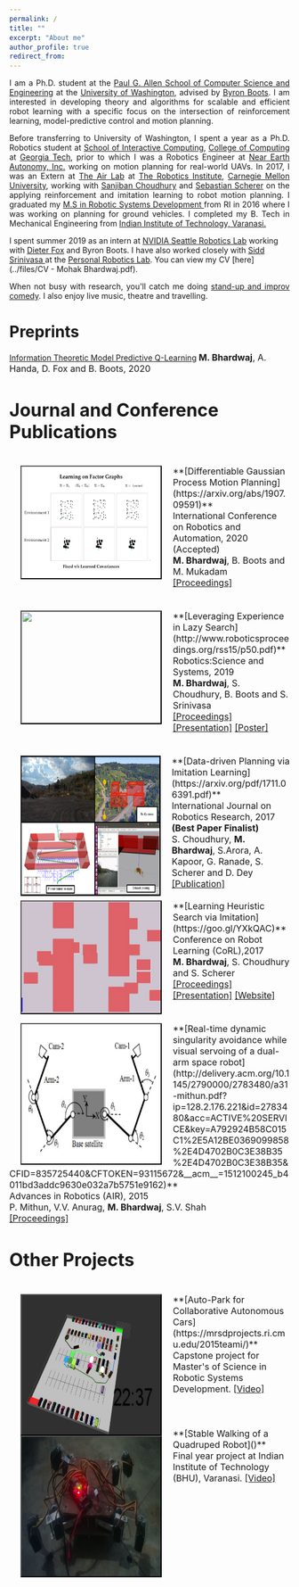 ```yaml
---
permalink: /
title: ""
excerpt: "About me"
author_profile: true
redirect_from: 
---
```

<p align="justify"> 
I am a Ph.D. student at the <a href="https://www.cs.washington.edu/"> Paul G. Allen School of Computer Science and Engineering</a> at the <a href="https://www.washington.edu/">University of Washington</a>, advised by <a href="https://homes.cs.washington.edu/~bboots/"> Byron Boots</a>. I am interested in developing theory and algorithms for scalable and efficient robot learning with a specific focus on the intersection of reinforcement learning, model-predictive control and motion planning.  
</p>
<p align="justify"> 
Before transferring to University of Washington, I spent a year as a Ph.D. Robotics student at <a href="https://www.ic.gatech.edu/">School of Interactive Computing</a>, <a href="https://www.cc.gatech.edu/">College of Computing</a> at <a href="https://www.gatech.edu/">Georgia Tech</a>, prior to which I was a Robotics Engineer at  <a href="http://www.nearearth.aero/">Near Earth Autonomy, Inc.</a> working on motion planning for real-world UAVs. In 2017, I was an Extern at <a href="https://www.ri.cmu.edu/robotics-area/air-lab/">The Air Lab</a> at <a href="https://www.ri.cmu.edu/">The Robotics Institute</a>, <a href="https://www.cmu.edu/">Carnegie Mellon University</a>, working with <a href="http://www.sanjibanchoudhury.com/">Sanjiban Choudhury</a> and <a href="https://www.ri.cmu.edu/ri-faculty/sebastian-scherer/">Sebastian Scherer</a> on the applying reinforcement and imitation learning to robot motion planning. I graduated my <a href="https://mrsd.ri.cmu.edu/">M.S in Robotic Systems Development </a> from RI in 2016 where I was working on planning for ground vehicles. I completed my B. Tech in Mechanical Engineering from <a href="https://www.iitbhu.ac.in/">Indian Institute of Technology, Varanasi.</a>

</p>
I spent summer 2019 as an intern at <a href="https://www.nvidia.com/en-us/research/robotics/">NVIDIA Seattle Robotics Lab</a> working with <a href="https://homes.cs.washington.edu/~fox/">Dieter Fox</a> and Byron Boots. I have also worked closely with <a href="http://goodrobot.ai/"> Sidd Srinivasa </a> at the <a href="https://personalrobotics.cs.washington.edu/">Personal Robotics Lab</a>. You can view my CV [here](../files/CV - Mohak Bhardwaj.pdf).

<p align="justify">
When not busy with research, you'll catch me doing <a href="https://www.youtube.com/channel/UCyZBfA5Fc6ODMam54J6UT6w">stand-up and improv comedy</a>. I also enjoy live music, theatre and travelling.
</p>



<!-- This is a video of the invited long talk I gave at Conference on Robot Learning(CoRL), 2017 on my work on [Learning Heuristic Search via Imitation](https://mohakbhardwaj.github.io/SaIL/) which aligns closely to my research interests.
<iframe width="854" height="480" src="https://www.youtube.com/embed/OFmWo36N98U" frameborder="0" gesture="media" allow="encrypted-media" allowfullscreen></iframe>
<br> --> 

Preprints
======
[Information Theoretic Model Predictive Q-Learning](https://arxiv.org/abs/2001.02153) <font size = "3"><b>M. Bhardwaj</b>, A. Handa, D. Fox and B. Boots, 2020 <br> 


Journal and Conference Publications
======

<br>
<img src="images/dgpmp2_gif.gif" alt="" width="250" height="200" align="left" hspace="20" style=" border: #000000 2px outset;">
**[Differentiable Gaussian Process Motion Planning](https://arxiv.org/abs/1907.09591)**<br>
International Conference on Robotics and Automation, 2020 (Accepted)<br>
<font size = "3"> <b>M. Bhardwaj</b>, B. Boots and M. Mukadam <br> 
<a href="">[Proceedings]</a>  </font>
<br>
<br>
<br>

<img src="images/lazy_sp.gif" alt="" width="250" height="200" align="left" hspace="20" style=" border: #000000 2px outset;">
**[Leveraging Experience in Lazy Search](http://www.roboticsproceedings.org/rss15/p50.pdf)**<br>
Robotics:Science and Systems, 2019<br>
<font size = "3"> <b>M. Bhardwaj</b>, S. Choudhury, B. Boots and S. Srinivasa <br> 
<a href="http://www.roboticsproceedings.org/rss15/p50.pdf">[Proceedings]</a> <a href="../files/rss_2019_slides.pdf">[Presentation]</a> <a href="poster_rss_2019">[Poster]</a> </font>
<br>
<br>
<br>

<img src="images/data_driven_planning.png" alt="" width="250" height="250" align="left" hspace="20" style=" border: #000000 1px outset;">
**[Data-driven Planning via Imitation Learning](https://arxiv.org/pdf/1711.06391.pdf)**<br>
International Journal on Robotics Research, 2017 <b>(Best Paper Finalist)</b> <br>
<font size="3">S. Choudhury, <b>M. Bhardwaj</b>, S.Arora, A. Kapoor, G. Ranade, S. Scherer and D. Dey <a href="https://journals.sagepub.com/doi/10.1177/0278364918781001">[Publication]</a></font>
<br>
<br>


<img src="images/gap_world_sail.gif" alt="" width="250" height="200" align="left" hspace="20" style=" border: #000000 2px outset;">
**[Learning Heuristic Search via Imitation](https://goo.gl/YXkQAC)**<br>
Conference on Robot  Learning (CoRL),2017<br>
<font size = "3"> <b>M. Bhardwaj</b>, S. Choudhury and S. Scherer <br> 
<a href="http://proceedings.mlr.press/v78/bhardwaj17a/bhardwaj17a.pdf">[Proceedings]</a> <a href="../files/corl_ppt.pdf">[Presentation]</a> <a href="https://goo.gl/YXkQAC">[Website]</a></font>
<br>
<br>
<br>

<img src="images/visual_servoing.png" alt="" width="250" height="250" align="left" hspace="20" style=" border: #000000 2px outset;">
**[Real-time dynamic singularity avoidance while visual servoing of a dual-arm space robot](http://delivery.acm.org/10.1145/2790000/2783480/a31-mithun.pdf?ip=128.2.176.221&id=2783480&acc=ACTIVE%20SERVICE&key=A792924B58C015C1%2E5A12BE0369099858%2E4D4702B0C3E38B35%2E4D4702B0C3E38B35&CFID=835725440&CFTOKEN=93115672&__acm__=1512100245_b4011bd3addc9630e032a7b5751e9162)**<br>
Advances in Robotics (AIR), 2015 <br>
<font size="3">P. Mithun, V.V. Anurag, <b>M. Bhardwaj</b>, S.V. Shah<br>
<a href="https://dl.acm.org/citation.cfm?id=2783480">[Proceedings]</a></font> 
<br>


Other Projects
======

<br>
<img src="images/autopark_sim.png" alt="" width="250" height="250" align="left" hspace="20" style=" border: #000000 2px outset;">
**[Auto-Park for Collaborative Autonomous Cars](https://mrsdprojects.ri.cmu.edu/2015teami/)**<br>
<font size="3">Capstone project for Master's of Science in Robotic Systems Development.
<a href="https://www.youtube.com/watch?v=40VQhGxNY1g">[Video]</a></font>
<br>
<br>
<br>
<br>

<!-- <img src="images/actor-critic-snipped.png" alt="" width="250" height="250" align="left" hspace="20" style=" border: #000000 2px outset;">
**[Deep Reinforcement Learning using Actor-Critic Policy Gradients]()**<br>
<font size="3"><a href="https://goo.gl/CcdPo3">[OpenAI Gym page]</a> <a href="https://goo.gl/lzGQjW">[Code]</a></font><br>
<br> -->

<img src="images/quadruped.png" alt="" width="250" height="250" align="left" hspace="20" style=" border: #000000 2px outset;">
**[Stable Walking of a Quadruped Robot]()**<br>
<font size="3">Final year project at Indian Institute of Technology (BHU), Varanasi.
<a href="https://youtu.be/EP8euqNGV60">[Video]</a></font>
<br>
<br>


